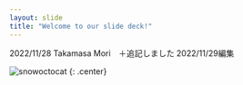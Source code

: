 ```yaml
---
layout: slide
title: "Welcome to our slide deck!"
---
```


2022/11/28 Takamasa Mori　＋追記しました 2022/11/29編集

![snowoctocat](https://octodex.github.com/images/snowoctocat.png)
{: .center}
